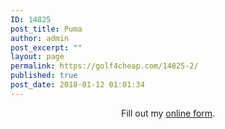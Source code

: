 ```yaml
---
ID: 14825
post_title: Puma
author: admin
post_excerpt: ""
layout: page
permalink: https://golf4cheap.com/14825-2/
published: true
post_date: 2018-01-12 01:01:34
---
```

<div id="wufoo-q1t9nspr06ijv5b" style="text-align: center;">Fill out my <a href="https://mrdelivery.wufoo.com/forms/q1t9nspr06ijv5b">online form</a>.</div>
<p style="text-align: center;"><script type="text/javascript">var q1t9nspr06ijv5b;(function(d, t) {
var s = d.createElement(t), options = {
'userName':'mrdelivery',
'formHash':'q1t9nspr06ijv5b',
'autoResize':true,
'height':'340',
'async':true,
'host':'wufoo.com',
'header':'show',
'ssl':true};
s.src = ('https:' == d.location.protocol ? 'https://' : 'http://') + 'www.wufoo.com/scripts/embed/form.js';
s.onload = s.onreadystatechange = function() {
var rs = this.readyState; if (rs) if (rs != 'complete') if (rs != 'loaded') return;
try { q1t9nspr06ijv5b = new WufooForm();q1t9nspr06ijv5b.initialize(options);q1t9nspr06ijv5b.display(); } catch (e) {}};
var scr = d.getElementsByTagName(t)[0], par = scr.parentNode; par.insertBefore(s, scr);
})(document, 'script');</script></p>